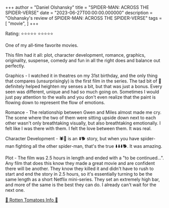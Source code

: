+++
author = "Daniel Olshansky"
title = "SPIDER-MAN: ACROSS THE SPIDER-VERSE"
date = "2023-06-27T00:00:00.000000"
description = "Olshansky's review of SPIDER-MAN: ACROSS THE SPIDER-VERSE"
tags = [
    "movie",
]
+++

Rating: ⭐⭐⭐⭐⭐ ⭐⭐⭐⭐⭐

One of my all-time favorite movies.

This film had it all: plot, character development, romance, graphics, originality, suspense, comedy and fun in all the right does and balance out perfectly.

Graphics - I watched it in theatres on my 31st birthday, and the only thing that compares (unsurprisingly) is the first film in the series. The tad bit of 🍄 definitely helped heighten my senses a bit, but that was just a bonus. Every seen was different, unique and had so much going on. Sometimes I would just pay attention to the walls and you don't even realize that the paint is flowing down to represent the flow of emotions.

Romance - The relationship between Gwen and Miles almost made me cry. The scene where the two of them were sitting upside down next to each other wasn't only breathtaking visually, but also breathtaking emotionally. I felt like I was there with them. I felt the love between them. It was real.

Character Development - 🕷️👨 is an ⬇️🐕 story, but when you have spider-man fighting all the other spider-man, that's the true ⬇️⬇️⬇️🐕. It was amazing.

Plot - The film was 2.5 hours in length and ended with a "to be continued...". Any film that does this know they made a great movie and are confident there will be another. They know they killed it and didn't have to rush to start and end the story in 2.5 hours, so it's essentially turning to be the same length as a short Netflix mini-series. They set an extremely high bar, and more of the same is the best they can do. I already can't wait for the next one.

[🍅 Rotten Tomatoes Info 🍅](https://www.rottentomatoes.com/m/spider_man_across_the_spider_verse)
